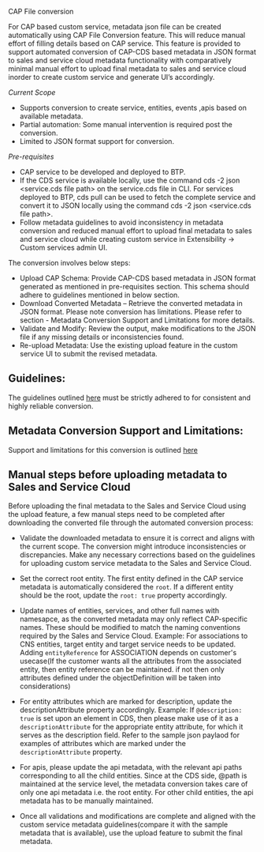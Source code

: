 CAP File conversion

For CAP based custom service, metadata json file can be created automatically using CAP File Conversion feature.
This will reduce manual effort of filling details based on CAP service. This feature is provided to support automated conversion of CAP-CDS based metadata in JSON format to sales and service cloud metadata functionality with comparatively minimal manual effort to upload final metadata to sales and service cloud inorder to create custom service and generate UI’s accordingly.

_Current Scope_

- Supports conversion to create service, entities, events ,apis based on available metadata.
- Partial automation: Some manual intervention is required post the conversion.
- Limited to JSON format support for conversion.

_Pre-requisites_

- CAP service to be developed and deployed to BTP.
- If the CDS service is available locally, use the command cds -2 json <service.cds file path> on the service.cds file in CLI. For services deployed to BTP, cds pull <Service-URL> can be used to fetch the complete service and convert it to JSON locally using the command cds -2 json <service.cds file path>.
- Follow metadata guidelines to avoid inconsistency in metadata conversion and reduced manual effort to upload final metadata to sales and service cloud while creating custom service in Extensibility -> Custom services admin UI.


The conversion involves below steps:

- Upload CAP Schema: Provide CAP-CDS based metadata in JSON format generated as mentioned in pre-requisites section. This schema should adhere to guidelines mentioned in below section.
- Download Converted Metadata – Retrieve the converted metadata in JSON format. Please note conversion has limitations. Please refer to section - Metadata Conversion Support and Limitations for more details.
- Validate and Modify: Review the output, make modifications to the JSON file if any missing details or inconsistencies found.
- Re-upload Metadata: Use the existing upload feature in the custom service UI to submit the revised metadata.


## Guidelines:

The guidelines outlined [here](../files/GuildelinesConv.MD) must be strictly adhered to for consistent and highly reliable conversion.

## Metadata Conversion Support and Limitations:

Support and limitations for this conversion is outlined [here](../files/LimitationConv.md)


## Manual steps before uploading metadata to Sales and Service Cloud

Before uploading the final metadata to the Sales and Service Cloud using the upload feature, a few manual steps need to be completed after downloading the converted file through the automated conversion process:

- Validate the downloaded metadata to ensure it is correct and aligns with the current scope. The conversion might introduce inconsistencies or discrepancies. Make any necessary corrections based on the guidelines for uploading custom service metadata to the Sales and Service Cloud.  

- Set the correct root entity. The first entity defined in the CAP service metadata is automatically considered the `root`. If a different entity should be the root, update the `root: true` property accordingly.

- Update names of entities, services, and other full names with namesapce, as the converted metadata may only reflect CAP-specific names. These should be modified to match the naming conventions required by the Sales and Service Cloud. Example: For associations to CNS entities, target entity and target service needs to be updated. Adding `entityReference` for ASSOCIATION depends on customer's usecase(If the customer wants all the attributes from the associated entity, then entity reference can be maintained. if not then only attributes defined under the objectDefinition will be taken into considerations)
  
- For entity attributes which are marked for description, update the descriptionAttribute property accordingly.
  Example: If `@description: true` is set upon an element in CDS, then please make use of it as a `descriptionAttribute` for the appropriate entity attribute, for which it serves as the description field. Refer to the sample json paylaod for examples of attributes which are marked under the `descriptionAttribute` property.

- For apis, please update the api metadata, with the relevant api paths corresponding to all the child entities. Since at the CDS side, @path is maintained at the service level, the metadata conversion takes care of only one api metadata i.e. the root entity. For other child entities, the api metadata has to be manually maintained.
  
- Once all validations and modifications are complete and aligned with the custom service metadata guidelines(compare it with the sample metadata that is available), use the upload feature to submit the final metadata.


